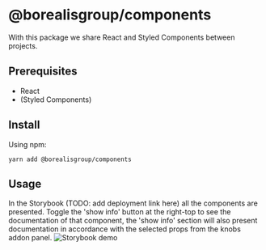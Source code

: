 # @borealisgroup/components

With this package we share React and Styled Components between projects.

## Prerequisites

- React
- (Styled Components)

## Install

Using npm:

```
yarn add @borealisgroup/components
```

## Usage

In the Storybook (TODO: add deployment link here) all the components are presented. Toggle the 'show info' button at the right-top to see the documentation of that component, the 'show info' section will also present documentation in accordance with the selected props from the knobs addon panel.
![Storybook demo](storybook-demo.gif 'Storybook demo')
